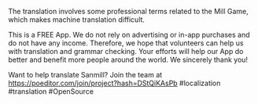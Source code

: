 The translation involves some professional terms related to the Mill Game, which makes machine translation difficult. 

This is a FREE App. We do not rely on advertising or in-app purchases and do not have any income. Therefore, we hope that volunteers can help us with translation and grammar checking. Your efforts will help our App do better and benefit more people around the world. We sincerely thank you!

Want to help translate Sanmill?
Join the team at https://poeditor.com/join/project?hash=DStQiKAsPb #localization #translation #OpenSource 